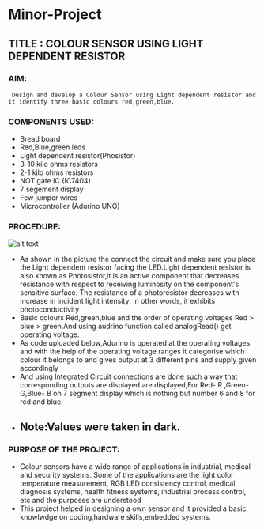 # Minor-Project
## TITLE : COLOUR SENSOR USING LIGHT DEPENDENT RESISTOR
### AIM: 
     Design and develop a Colour Sensor using Light dependent resistor and it identify three basic colours red,green,blue.
### COMPONENTS USED:
+ Bread board
+ Red,Blue,green leds
+ Light dependent resistor(Phosistor)
+ 3-10 kilo ohms resistors 
+ 2-1 kilo ohms resistors
+ NOT gate IC (IC7404)
+ 7 segement display
+ Few jumper wires
+ Microcontroller (Adurino UNO)

### PROCEDURE:
![alt text](https://www.mathworks.com/matlabcentral/mlc-downloads/downloads/submissions/47605/versions/2/previews/html/Photoresistor%20Circuit%20Diagram.png)
+ As shown in the picture the connect the circuit and make sure you place the Light dependent resistor facing the LED.Light dependent resistor is also known as Photosistor,it is an active component that decreases resistance with respect to receiving luminosity on the component's sensitive surface. The resistance of a photoresistor decreases with increase in incident light intensity; in other words, it exhibits photoconductivity 
+ Basic colours Red,green,blue and the order of operating voltages Red > blue > green.And using audrino function called analogRead() get operating voltage.
+ As code uploaded below,Adurino is operated at the operating voltages and with the help of the operating voltage ranges it categorise which colour it belongs to and gives output at 3 different pins and supply given accordingly
+ And using Integrated Circuit connections are done such a way that corresponding outputs are displayed are displayed,For Red- R ,Green-G,Blue- B on 7 segment display which is nothing but number 6 and 8 for red and blue.
+ ## Note:Values were taken in dark.

### PURPOSE OF THE PROJECT:
+ Colour sensors have a wide range of applications in industrial, medical and security systems. Some of the applications are the light color temperature measurement, RGB LED consistency control, medical diagnosis systems, health fitness systems, industrial process control, etc and the purposes are understood
+ This project helped in designing a own sensor and it provided a basic knowlwdge on coding,hardware skills,embedded systems.
